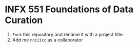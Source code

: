 # INFX 551 Foundations of Data Curation

1. `Fork` this repository and rename it with a project title. 
2. Add me `nniiicc` as a collaborator 

